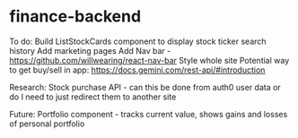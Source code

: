 
# finance-backend<br>
To do:
Build ListStockCards component to display stock ticker search history
Add marketing pages
Add Nav bar - https://github.com/willwearing/react-nav-bar
Style whole site
Potential way to get buy/sell in app: https://docs.gemini.com/rest-api/#introduction

Research:
Stock purchase API - can this be done from auth0 user data or do I need to just redirect them to another site 

Future:
Portfolio component - tracks current value, shows gains and losses of personal portfolio 